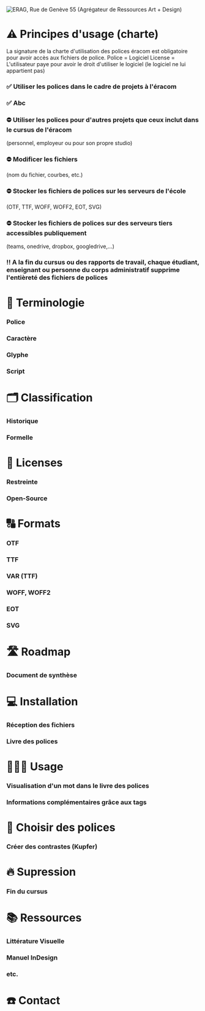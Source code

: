 ![ERAG, Rue de Genève 55 (Agrégateur de Ressources Art + Design)](http://eracom-typotheque.github.io/links/archives/ERAG_Rue_de_Geneve_55.jpg)

# ⚠️ Principes d'usage (charte)

La signature de la charte d'utilisation des polices éracom est obligatoire pour avoir accès aux fichiers de police.
Police = Logiciel
License = L'utilisateur paye pour avoir le droit d'utiliser le logiciel (le logiciel ne lui appartient pas)

### ✅ Utiliser les polices dans le cadre de projets à l'éracom
### ✅ Abc

### ⛔️ Utiliser les polices pour d'autres projets que ceux inclut dans le cursus de l'éracom  
(personnel, employeur ou pour son propre studio)
### ⛔️ Modificer les fichiers  
(nom du fichier, courbes, etc.)
### ⛔️ Stocker les fichiers de polices sur les serveurs de l'école  
(OTF, TTF, WOFF, WOFF2, EOT, SVG)
### ⛔️ Stocker les fichiers de polices sur des serveurs tiers accessibles publiquement  
(teams, onedrive, dropbox, googledrive,…)

### ‼️ A la fin du cursus ou des rapports de travail, chaque étudiant, enseignant ou personne du corps administratif supprime l'entièreté des fichiers de polices

# 🌈 Terminologie

### Police
### Caractère
### Glyphe
### Script

# 🗂️ Classification

### Historique
### Formelle

# 📝 Licenses

### Restreinte
### Open-Source

# 🔠 Formats

### OTF
### TTF
### VAR (TTF)
### WOFF, WOFF2
### EOT
### SVG

# 🛣️ Roadmap

### Document de synthèse

# 💻 Installation

### Réception des fichiers
### Livre des polices

# 👩🏼‍💻 Usage

### Visualisation d'un mot dans le livre des polices
### Informations complémentaires grâce aux tags

# 🍻 Choisir des polices

### Créer des contrastes (Kupfer)

# 🔥 Supression

### Fin du cursus

# 📚 Ressources

### Littérature Visuelle
### Manuel InDesign
### etc.

# ☎️ Contact
